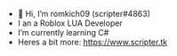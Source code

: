 - 👋 Hi, I’m romkich09 (scripter#4863)
- I an a Roblox LUA Developer
- I’m currently learning C#
- Heres a bit more: https://www.scripter.tk
